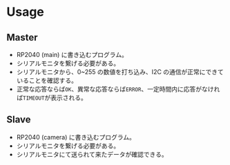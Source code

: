 # Usage

## Master

- RP2040 (main) に書き込むプログラム。
- シリアルモニタを繋げる必要がある。
- シリアルモニタから、0~255 の数値を打ち込み、I2C の通信が正常にできていることを確認する。
- 正常な応答ならば`OK`、異常な応答ならば`ERROR`、一定時間内に応答がなければ`TIMEOUT`が表示される。

## Slave

- RP2040 (camera) に書き込むプログラム。
- シリアルモニタを繋げる必要がある。
- シリアルモニタにて送られて来たデータが確認できる。
